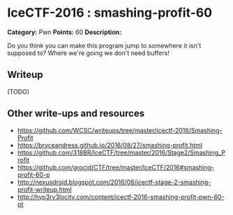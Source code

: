 # IceCTF-2016 : smashing-profit-60

**Category:** Pwn
**Points:** 60
**Description:**

Do you think you can make this program jump to somewhere it isn't supposed to? Where we're going we don't need buffers!

## Writeup

(TODO)

## Other write-ups and resources

* https://github.com/WCSC/writeups/tree/master/icectf-2016/Smashing-Profit
* https://bryceandress.github.io/2016/08/27/smashing-profit.html
* https://github.com/318BR/IceCTF/tree/master/2016/Stage2/Smashing_Profit
* https://github.com/grocid/CTF/tree/master/IceCTF/2016#smashing-profit-60-p
* http://nexusdroid.blogspot.com/2016/08/icectf-stage-2-smashing-profit-writeup.html
* http://hyp3rv3locity.com/content/icectf-2016-smashing-profit-pwn-60-pt
